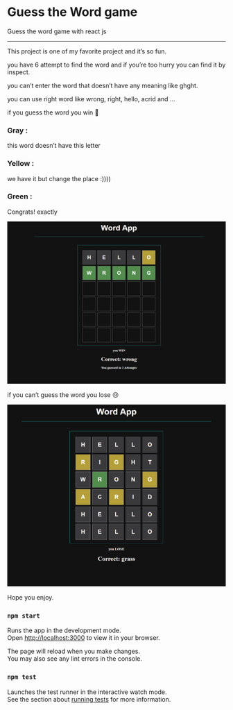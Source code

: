 # Guess the Word game

Guess the word game with react js

---

This project is one of my favorite project and it’s so fun.

you have 6 attempt to find the word and if you’re too hurry you can find it by inspect.

you can’t enter the word that doesn’t have any meaning like ghght.

you can use right word like wrong, right, hello, acrid and …

if you guess the word you win 🙂

### Gray :

this word doesn’t have this letter

### Yellow :

we have it but change the place :))))

### Green :

Congrats! exactly

![p1.png](Guess%20the%20Word%20game%20ffcf8aef04944fd6b15cc02deffd55d6/p1.png)

if you can’t guess the word you lose 😢

![p1.png](Guess%20the%20Word%20game%20ffcf8aef04944fd6b15cc02deffd55d6/p1%201.png)

Hope you enjoy.

### `npm start`

Runs the app in the development mode.\
Open [http://localhost:3000](http://localhost:3000) to view it in your browser.

The page will reload when you make changes.\
You may also see any lint errors in the console.

### `npm test`

Launches the test runner in the interactive watch mode.\
See the section about [running tests](https://facebook.github.io/create-react-app/docs/running-tests) for more information.
